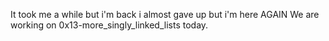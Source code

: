 It took me a while but i'm back i almost gave up but i'm here AGAIN
We are working on 0x13-more_singly_linked_lists today.
